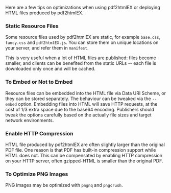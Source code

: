 Here are a few tips on optimizations when using pdf2htmlEX or deploying HTML files produced by pdf2htmlEX.

### Static Resource Files

Some resource files used by pdf2htmlEX are static, for example `base.css`, `fancy.css` and `pdf2htmlEX.js`. You can store them on unique locations on your server, and refer them in `manifest`.

This is very useful when a lot of HTML files are published: files become smaller, and clients can be benefited from the static URLs -- each file is downloaded only once and will be cached. 

### To Embed or Not to Embed

Resource files can be embedded into the HTML file via Data URI Scheme, or they can be stored separately. The behaviour can be tweaked via the `--embed` option. Embedding files into HTML will save HTTP requests, at the cost of 1/3 extra space due to the base64 encoding. Publishers should tweak the options carefully based on the actually file sizes and target network environments.

### Enable HTTP Compression

HTML file produced by pdf2htmlEX are often slightly larger than the original PDF file. One reason is that PDF has built-in compression support while HTML does not. This can be compensated by enabling HTTP compression on your HTTP server, often gzipped-HTML is smaller than the original PDF.

###  To Optimize PNG Images

PNG images may be optimized with `pngnq` and `pngcrush`.